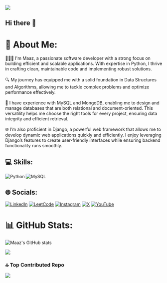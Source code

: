[![](https://visitcount.itsvg.in/api?id=0maaz-01&icon=1&color=0)](https://visitcount.itsvg.in)
## Hi there 👋

   # 💫 About Me:
👨🏻‍💻 I'm Maaz, a passionate software developer with a strong focus on building efficient and scalable applications. With expertise in Python, I thrive in crafting clean, maintainable code and implementing robust solutions.<br><br>🔍 My journey has equipped me with a solid foundation in Data Structures and Algorithms, allowing me to tackle complex problems and optimize performance effectively.<br><br>💾 I have experience with MySQL and MongoDB, enabling me to design and manage databases that are both relational and document-oriented. This versatility helps me choose the right tools for every project,  ensuring data integrity and efficient retrieval.<br><br>🌐 I’m also proficient in Django, a powerful web framework that allows me to develop dynamic web applications quickly and efficiently. I enjoy leveraging Django’s features to create user-friendly interfaces while ensuring backend functionality runs smoothly.

## 💻 Skills:
![Python](https://img.shields.io/badge/python-3670A0?style=for-the-badge&logo=python&logoColor=ffdd54)  ![MySQL](https://img.shields.io/badge/mysql-4479A1.svg?style=for-the-badge&logo=mysql&logoColor=white) 



## 🌐 Socials:

[![LinkedIn](https://img.shields.io/badge/LinkedIn-%230077B5.svg?logo=linkedin&logoColor=white)](https://linkedin.com/in/mohammed-maaz-rayeen-b914a4303)
[![LeetCode](https://img.shields.io/badge/LeetCode-000000?style=for-the-badge&logo=LeetCode&logoColor=#d16c06)](https://leetcode.com/u/_maaz_1/)
[![Instagram](https://img.shields.io/badge/Instagram-%23E4405F.svg?logo=Instagram&logoColor=white)](https://instagram.com/_.the_ultimate_coder._1)  [![X](https://img.shields.io/badge/X-black.svg?logo=X&logoColor=white)](https://x.com/@1_maaz_1) [![YouTube](https://img.shields.io/badge/YouTube-%23FF0000.svg?logo=YouTube&logoColor=white)](https://www.youtube.com/@TheUltimateCoder-g2q) 



# 📊 GitHub Stats:
![Maaz's GitHub stats](https://github-readme-stats.vercel.app/api?username=0maaz-01&show_icons=true&theme=radical)

![](https://github-readme-streak-stats.herokuapp.com/?user=0maaz-01&theme=dark&hide_border=false)<br/>

### 🔝 Top Contributed Repo
![](https://github-contributor-stats.vercel.app/api?username=0maaz-01&limit=5&theme=dark&combine_all_yearly_contributions=true)



  
<!-- Proudly created with GPRM ( https://gprm.itsvg.in ) -->



<!--
**0maaz-01/0maaz-01** is a ✨ special_ ✨ repository because its `README.md` (this file) appears on your GitHub profile.

Here are some ideas to get you started:

- 🔭 I’m currently working on ...
- 🌱 I
- 👯 I’m looking to collaborate on ...
- 🤔 I’m looking for help with ...
- 💬 Ask me about ...
- 📫 How to reach me: ...
- 😄 Pronouns: ...
- ⚡ Fun fact: ...
-->
